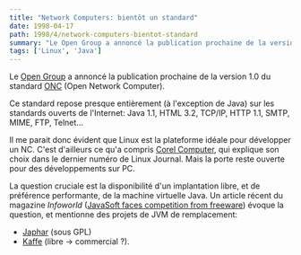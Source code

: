 ```yaml
---
title: "Network Computers: bientôt un standard"
date: 1998-04-17
path: 1998/4/network-computers-bientot-standard
summary: "Le Open Group a annoncé la publication prochaine de la version 1.0 du standard ONC (Open Network Computer)."
tags: ['Linux', 'Java']
---
```


<P>
Le <A HREF="http://www.opengroup.org/">Open Group</A> a annoncé la publication
prochaine de la version 1.0 du standard <A HREF="http://www.opengroup.org/nc/">ONC</A> (Open Network Computer).
</P>

<P>
Ce standard repose presque entièrement (à l'exception de Java) sur les
standards ouverts de l'Internet: Java 1.1, HTML 3.2, TCP/IP, HTTP 1.1, SMTP,
MIME, FTP, Telnet...
</P>

<P>
Il me parait donc évident que Linux est la plateforme idéale pour développer
un NC. C'est d'ailleurs ce qu'a compris <A HREF="http://www.corelcomputer.com">Corel Computer</A>, qui explique son choix dans le dernier numéro de
Linux Journal. Mais la porte reste ouverte pour des développements sur PC.
</P>

<P>
La question cruciale est la disponibilité d'un implantation
libre, et de préférence performante, de la machine virtuelle
Java. Un article récent du magazine <EM>Infoworld</EM> (<A HREF="http://www.infoworld.com/cgi-bin/displayStory.pl?980410.whjavafree.htm">JavaSoft faces competition from freeware</A>) évoque la question, et
mentionne des projets de JVM de remplacement:
</P>

<UL>

<LI><A HREF="http://www.hungry.com/products/japhar/">Japhar</A> (sous GPL)
<LI><A HREF="http://www.kaffe.org/">Kaffe</A> (libre -&gt; commercial ?).
</UL>



